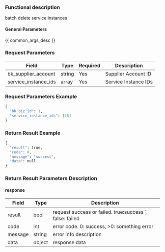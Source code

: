 ### Functional description

batch delete service instances

#### General Parameters

{{ common_args_desc }}

### Request Parameters

| Field                |  Type       | Required	   | Description                            |
|----------------------|------------|--------|-----------------------|
| bk_supplier_account  | string     |Yes     | Supplier Account ID       |
| service_instance_ids | array  | Yes   | Service Instance IDs |

### Request Parameters Example

```python
{
  "bk_biz_id": 1,
  "service_instance_ids": [48]
}
```

### Return Result Example

```python
{
  "result": true,
  "code": 0,
  "message": "success",
  "data": null
}
```

### Return Result Parameters Description

#### response

| Field       | Type     | Description         |
|---|---|---|
| result | bool | request success or failed. true:success；false: failed |
| code | int | error code. 0: success, >0: something error |
| message | string | error info description |
| data | object | response data |
